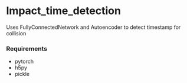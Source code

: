 # Impact_time_detection
Uses FullyConnectedNetwork and Autoencoder to detect timestamp for collision

<h3>Requirements</h3>
<ul>
<li>
pytorch
</li>
<li>
h5py
</li>
<li>
pickle
</li>
</ul>

